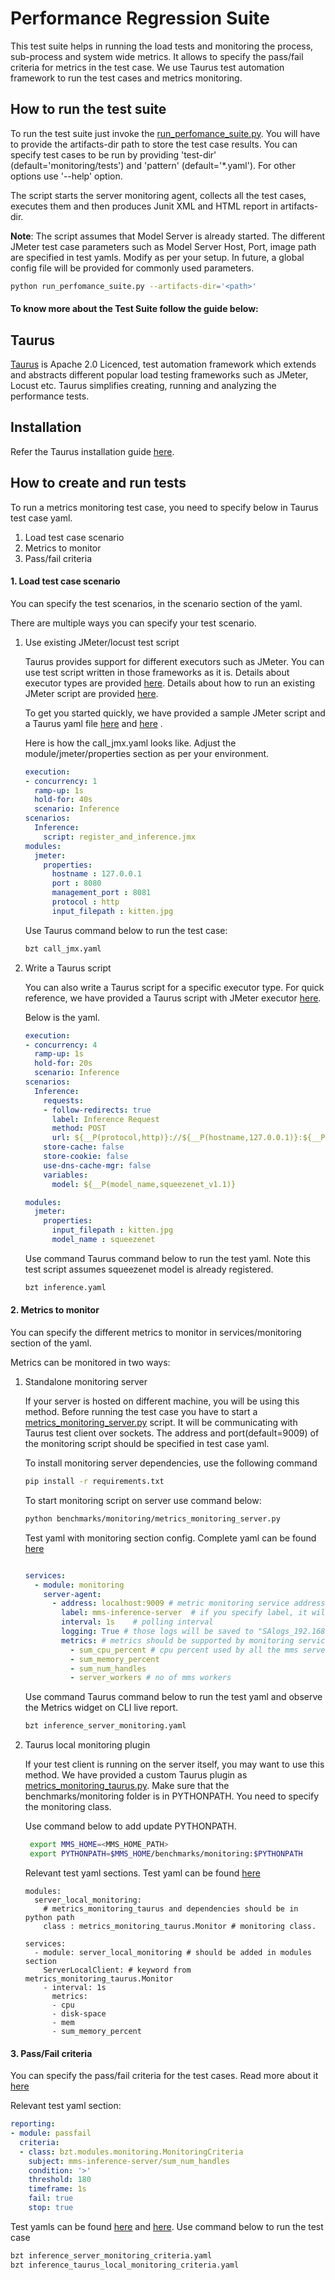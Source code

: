 # Performance Regression Suite

This test suite helps in running the load tests and monitoring the process, sub-process and system wide metrics. It allows to specify the pass/fail criteria for metrics in the test case.
We use Taurus test automation framework to run the test cases and metrics monitoring.

## How to run the test suite
To run the test suite just invoke the [run_perfomance_suite.py](run_perfomance_suite.py). You will have to provide the artifacts-dir path to store the test case results.
You can specify test cases to be run by providing 'test-dir' (default='monitoring/tests') and 'pattern' (default='*.yaml'). For other options use '--help' option.   

The script starts the server monitoring agent, collects all the test cases, executes them and then produces Junit XML and HTML report in artifacts-dir.  

**Note**: The script assumes that Model Server is already started. The different JMeter test case parameters such as Model Server Host, Port, image path are specified in test yamls. Modify as per your setup.
In future, a global config file will be provided for commonly used parameters.


```bash
python run_perfomance_suite.py --artifacts-dir='<path>'
```

#### To know more about the Test Suite follow the guide below:

## Taurus

[Taurus](https://gettaurus.org) is Apache 2.0 Licenced, test automation framework which extends and abstracts
different popular load testing frameworks such as JMeter, Locust etc. Taurus simplifies creating, running and analyzing the 
performance tests.

## Installation
Refer the Taurus installation guide [here](https://gettaurus.org/install/Installation/).


## How to create and run tests
To run a metrics monitoring test case, you need to specify below in Taurus test case yaml.
1. Load test case scenario
2. Metrics to monitor
3. Pass/fail criteria


#### 1. Load test case scenario
You can specify the test scenarios, in the scenario section of the yaml.

There are multiple ways you can specify your test scenario.
1. Use existing JMeter/locust test script

    Taurus provides support for different executors such as JMeter. You can use test script written in those frameworks as it is.
    Details about executor types are provided [here](https://gettaurus.org/docs/ExecutionSettings/).
    Details about how to run an existing JMeter script are provided [here](https://gettaurus.org/docs/JMeter/). 
    
    To get you started quickly, we have provided a sample JMeter script and a Taurus yaml file [here](tests/register_and_inference.jmx) and [here](tests/call_jmx.yaml) .
    
    Here is how the call_jmx.yaml looks like. Adjust the module/jmeter/properties section as per your environment. 
    
    ```yaml
    execution:
    - concurrency: 1
      ramp-up: 1s
      hold-for: 40s
      scenario: Inference
    scenarios:
      Inference:
        script: register_and_inference.jmx
    modules:
      jmeter:
        properties:
          hostname : 127.0.0.1
          port : 8080
          management_port : 8081
          protocol : http
          input_filepath : kitten.jpg
    
    ```
    
    Use Taurus command below to run the test case:
    
    ```bash
    bzt call_jmx.yaml
    ```

2. Write a Taurus script

    You can also write a Taurus script for a specific executor type.
    For quick reference, we have provided a Taurus script with JMeter executor [here](tests/inference.yaml).
    
    Below is the yaml. 
    
    ```yaml
    execution:
    - concurrency: 4
      ramp-up: 1s
      hold-for: 20s
      scenario: Inference
    scenarios:
      Inference:
        requests:
        - follow-redirects: true
          label: Inference Request
          method: POST
          url: ${__P(protocol,http)}://${__P(hostname,127.0.0.1)}:${__P(port,8080)}/predictions/${model}
        store-cache: false
        store-cookie: false
        use-dns-cache-mgr: false
        variables:
          model: ${__P(model_name,squeezenet_v1.1)}
    
    modules:
      jmeter:
        properties:
          input_filepath : kitten.jpg
          model_name : squeezenet
    
    ```

    Use command Taurus command below to run the test yaml. Note this test script assumes squeezenet model is already registered.
    
    ```bash
    bzt inference.yaml
    ```

#### 2. Metrics to monitor
You can specify the different metrics to monitor in services/monitoring section of the yaml.

Metrics can be monitored in two ways:
1. Standalone monitoring server

    If your server is hosted on different machine, you will be using this method. Before running the test case
    you have to start a [metrics_monitoring_server.py](metrics_monitoring_server.py) script. It will be communicating with Taurus test client over sockets.
    The address and port(default=9009) of the monitoring script should be specified in test case yaml. 
    
    To install monitoring server dependencies, use the following command
    ```bash   
    pip install -r requirements.txt
    ```    
   
    To start monitoring script on server use command below:
    
    ```bash   
    python benchmarks/monitoring/metrics_monitoring_server.py
    ```
    
    Test yaml with monitoring section config. Complete yaml can be found [here](tests/inference_server_monitoring.yaml)
    
    ```yaml 
    
    services:
      - module: monitoring
        server-agent:
          - address: localhost:9009 # metric monitoring service address
            label: mms-inference-server  # if you specify label, it will be used in reports instead of ip:port
            interval: 1s    # polling interval
            logging: True # those logs will be saved to "SAlogs_192.168.0.1_9009.csv" in the artifacts dir
            metrics: # metrics should be supported by monitoring service
              - sum_cpu_percent # cpu percent used by all the mms server processes and workers
              - sum_memory_percent
              - sum_num_handles
              - server_workers # no of mms workers
    ```
    
    Use command Taurus command below to run the test yaml and observe the Metrics widget on CLI live report.
    
    ```bash
    bzt inference_server_monitoring.yaml
    ```


2. Taurus local monitoring plugin

    If your test client is running on the server itself, you may want to use this method.
    We have provided a custom Taurus plugin as [metrics_monitoring_taurus.py](metrics_monitoring_taurus.py). Make sure that the benchmarks/monitoring folder 
    is in PYTHONPATH. You need to specify the monitoring class.
    
    Use command below to add update PYTHONPATH.
    
    ```bash
     export MMS_HOME=<MMS_HOME_PATH>
     export PYTHONPATH=$MMS_HOME/benchmarks/monitoring:$PYTHONPATH
    ```
    
    Relevant test yaml sections. Test yaml can be found [here](tests/inference_taurus_local_monitoring.yaml)
    
    ```
    modules:
      server_local_monitoring:
        # metrics_monitoring_taurus and dependencies should be in python path
        class : metrics_monitoring_taurus.Monitor # monitoring class.
    
    services:
      - module: server_local_monitoring # should be added in modules section
        ServerLocalClient: # keyword from metrics_monitoring_taurus.Monitor
        - interval: 1s
          metrics:
          - cpu
          - disk-space
          - mem
          - sum_memory_percent
    
    ```

#### 3. Pass/Fail criteria
You can specify the pass/fail criteria for the test cases.
Read more about it [here](https://gettaurus.org/docs/PassFail/)

Relevant test yaml section:
```yaml
reporting:
- module: passfail
  criteria:
  - class: bzt.modules.monitoring.MonitoringCriteria
    subject: mms-inference-server/sum_num_handles
    condition: '>'
    threshold: 180
    timeframe: 1s
    fail: true
    stop: true

```

Test yamls can be found [here](tests/inference_server_monitoring_criteria.yaml) and [here](tests/inference_taurus_local_monitoring_criteria.yaml).
Use command below to run the test case

```bash
bzt inference_server_monitoring_criteria.yaml
bzt inference_taurus_local_monitoring_criteria.yaml
```
